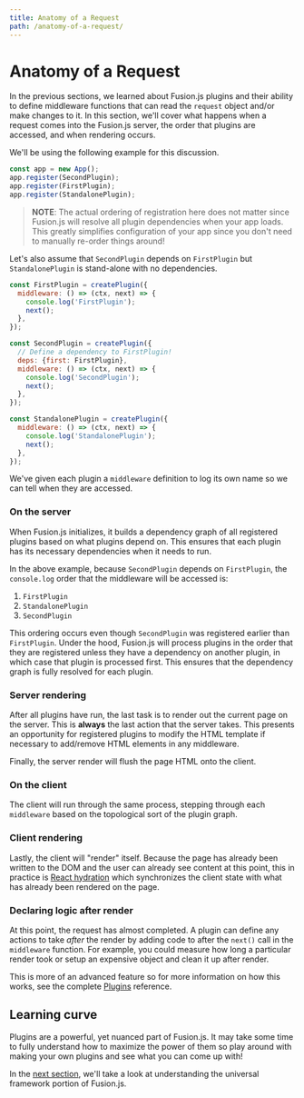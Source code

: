 ```yaml
---
title: Anatomy of a Request
path: /anatomy-of-a-request/
---
```


# Anatomy of a Request

In the previous sections, we learned about Fusion.js plugins and their ability to define middleware functions that can read the `request` object and/or make changes to it. In this section, we'll cover what happens when a request comes into the Fusion.js server, the order that plugins are accessed, and when rendering occurs.

We'll be using the following example for this discussion.

```js
const app = new App();
app.register(SecondPlugin);
app.register(FirstPlugin);
app.register(StandalonePlugin);
```

> **NOTE**: The actual ordering of registration here does not matter since Fusion.js will resolve all plugin dependencies when your app loads. This greatly simplifies configuration of your app since you don't need to manually re-order things around!

Let's also assume that `SecondPlugin` depends on `FirstPlugin` but `StandalonePlugin` is stand-alone with no dependencies.

```js
const FirstPlugin = createPlugin({
  middleware: () => (ctx, next) => {
    console.log('FirstPlugin');
    next();
  },
});

const SecondPlugin = createPlugin({
  // Define a dependency to FirstPlugin!
  deps: {first: FirstPlugin},
  middleware: () => (ctx, next) => {
    console.log('SecondPlugin');
    next();
  },
});

const StandalonePlugin = createPlugin({
  middleware: () => (ctx, next) => {
    console.log('StandalonePlugin');
    next();
  },
});
```

We've given each plugin a `middleware` definition to log its own name so we can tell when they are accessed.

### On the server

When Fusion.js initializes, it builds a dependency graph of all registered plugins based on what plugins depend on. This ensures that each plugin has its necessary dependencies when it needs to run.

In the above example, because `SecondPlugin` depends on `FirstPlugin`, the `console.log` order that the middleware will be accessed is:

1. `FirstPlugin`
2. `StandalonePlugin`
3. `SecondPlugin`

This ordering occurs even though `SecondPlugin` was registered earlier than `FirstPlugin`. Under the hood, Fusion.js will process plugins in the order that they are registered unless they have a dependency on another plugin, in which case that plugin is processed first. This ensures that the dependency graph is fully resolved for each plugin.

### Server rendering

After all plugins have run, the last task is to render out the current page on the server. This is **always** the last action that the server takes. This presents an opportunity for registered plugins to modify the HTML template if necessary to add/remove HTML elements in any middleware.

Finally, the server render will flush the page HTML onto the client.

### On the client

The client will run through the same process, stepping through each `middleware` based on the topological sort of the plugin graph.

### Client rendering

Lastly, the client will "render" itself. Because the page has already been written to the DOM and the user can already see content at this point, this in practice is [React hydration](https://reactjs.org/docs/react-dom.html#hydrate) which synchronizes the client state with what has already been rendered on the page.

### Declaring logic after render

At this point, the request has almost completed. A plugin can define any actions to take _after_ the render by adding code to after the `next()` call in the `middleware` function. For example, you could measure how long a particular render took or setup an expensive object and clean it up after render.

This is more of an advanced feature so for more information on how this works, see the complete [Plugins](/docs/references/creating-a-plugin) reference.

## Learning curve

Plugins are a powerful, yet nuanced part of Fusion.js. It may take some time to fully understand how to maximize the power of them so play around with making your own plugins and see what you can come up with!

In the [next section](/docs/core-concepts/universal-framework), we'll take a look at understanding the universal framework portion of Fusion.js.
